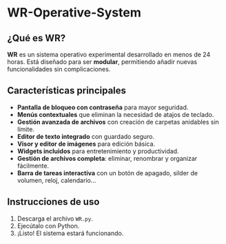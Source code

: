 # WR-Operative-System  

## ¿Qué es WR?  
**WR** es un sistema operativo experimental desarrollado en menos de 24 horas. 
Está diseñado para ser **modular**, permitiendo añadir nuevas funcionalidades sin complicaciones.   

## Características principales  
-  **Pantalla de bloqueo con contraseña** para mayor seguridad.  
-  **Menús contextuales** que eliminan la necesidad de atajos de teclado.  
-  **Gestión avanzada de archivos** con creación de carpetas anidables sin límite.  
-  **Editor de texto integrado** con guardado seguro.  
-  **Visor y editor de imágenes** para edición básica.  
-  **Widgets incluidos** para entretenimiento y productividad.  
-  **Gestión de archivos completa**: eliminar, renombrar y organizar fácilmente.  
-  **Barra de tareas interactiva** con un botón de apagado, silder de volumen, reloj, calendario...  

## Instrucciones de uso  
1. Descarga el archivo `WR.py`.  
2. Ejecútalo con Python.  
3. ¡Listo! El sistema estará funcionando.  


  
